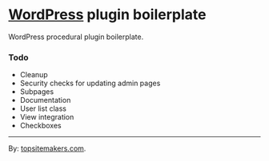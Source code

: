 # [WordPress](http://wordpress.org) plugin boilerplate

WordPress procedural plugin boilerplate.

### Todo

- Cleanup
- Security checks for updating admin pages
- Subpages
- Documentation
- User list class
- View integration
- Checkboxes

<hr>

By: [topsitemakers.com](http://www.topsitemakers.com).
